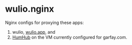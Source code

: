# wulio.nginx

Nginx configs for proxying these apps:

1. wulio, [wulio.app](https://garfar.com), and
1. [HumHub](https://hum.garfay.com) on the VM currently configured for garfay.com.
